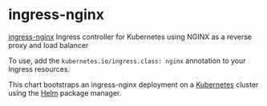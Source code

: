 # ingress-nginx

[ingress-nginx](https://github.com/kubernetes/ingress-nginx) Ingress controller for Kubernetes using NGINX as a reverse proxy and load balancer

To use, add the `kubernetes.io/ingress.class: nginx` annotation to your Ingress resources.

This chart bootstraps an ingress-nginx deployment on a [Kubernetes](http://kubernetes.io) cluster using the [Helm](https://helm.sh) package manager.
